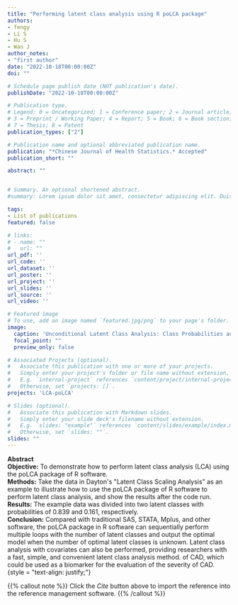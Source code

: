 ```yaml
---
title: "Performing latent class analysis using R poLCA package"
authors:
- fengy
- Li S
- Hu S
- Wan J
author_notes:
- "first author"
date: "2022-10-18T00:00:00Z"
doi: ""

# Schedule page publish date (NOT publication's date).
publishDate: "2022-10-18T00:00:00Z"

# Publication type.
# Legend: 0 = Uncategorized; 1 = Conference paper; 2 = Journal article;
# 3 = Preprint / Working Paper; 4 = Report; 5 = Book; 6 = Book section;
# 7 = Thesis; 8 = Patent
publication_types: ["2"]

# Publication name and optional abbreviated publication name.
publication: "*Chinese Journal of Health Statistics.* Accepted"
publication_short: ""

abstract: ""


# Summary. An optional shortened abstract.
#summary: Lorem ipsum dolor sit amet, consectetur adipiscing elit. Duis posuere tellus ac convallis placerat. Proin tincidunt magna sed ex sollicitudin condimentum.

tags:
- List of publications
featured: false

# links:
# - name: ""
#   url: ""
url_pdf: ''
url_code: ''
url_dataset: ''
url_poster: ''
url_project: ''
url_slides: ''
url_source: ''
url_video: ''

# Featured image
# To use, add an image named `featured.jpg/png` to your page's folder. 
image:
  caption: 'Unconditional Latent Class Analysis: Class Probabilities and Conditional Results Plot'
  focal_point: ""
  preview_only: false

# Associated Projects (optional).
#   Associate this publication with one or more of your projects.
#   Simply enter your project's folder or file name without extension.
#   E.g. `internal-project` references `content/project/internal-project/index.md`.
#   Otherwise, set `projects: []`.
projects: 'LCA-poLCA'

# Slides (optional).
#   Associate this publication with Markdown slides.
#   Simply enter your slide deck's filename without extension.
#   E.g. `slides: "example"` references `content/slides/example/index.md`.
#   Otherwise, set `slides: ""`.
slides: ""
---
```

**Abstract**  
**Objective:** To demonstrate how to perform latent class analysis (LCA) using the poLCA package of R software.  
**Methods:** Take the data in Dayton's "Latent Class Scaling Analysis" as an example to illustrate how to use the poLCA package of R software to perform latent class analysis, and show the results after the code run.  
**Results:** The example data was divided into two latent classes with probabilities of 0.839 and 0.161, respectively.  
**Conclusion:** Compared with traditional SAS, STATA, Mplus, and other software, the poLCA package in R software can sequentially perform multiple loops with the number of latent classes and output the optimal model when the number of optimal latent classes is unknown. Latent class analysis with covariates can also be performed, providing researchers with a fast, simple, and convenient latent class analysis method.
of CAD, which could be used as a biomarker for the evaluation of the severity of CAD.  
{style = "text-align: justify;"}

{{% callout note %}}
Click the *Cite* button above to import the reference into the reference management software.
{{% /callout %}}

